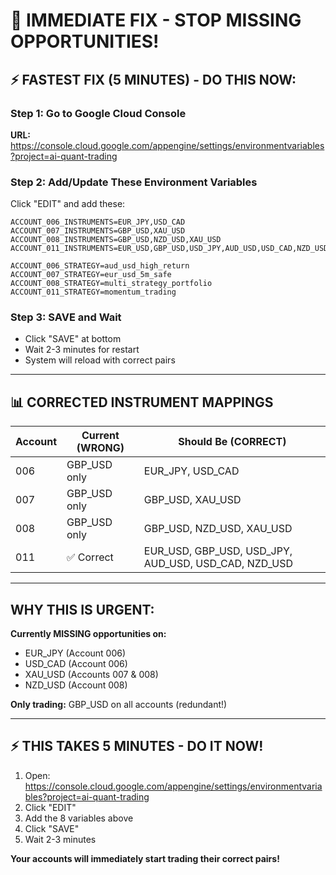 # 🚨 IMMEDIATE FIX - STOP MISSING OPPORTUNITIES!

## ⚡ FASTEST FIX (5 MINUTES) - DO THIS NOW:

### Step 1: Go to Google Cloud Console
**URL:** https://console.cloud.google.com/appengine/settings/environmentvariables?project=ai-quant-trading

### Step 2: Add/Update These Environment Variables

Click "EDIT" and add these:

```
ACCOUNT_006_INSTRUMENTS=EUR_JPY,USD_CAD
ACCOUNT_007_INSTRUMENTS=GBP_USD,XAU_USD
ACCOUNT_008_INSTRUMENTS=GBP_USD,NZD_USD,XAU_USD
ACCOUNT_011_INSTRUMENTS=EUR_USD,GBP_USD,USD_JPY,AUD_USD,USD_CAD,NZD_USD

ACCOUNT_006_STRATEGY=aud_usd_high_return
ACCOUNT_007_STRATEGY=eur_usd_5m_safe
ACCOUNT_008_STRATEGY=multi_strategy_portfolio
ACCOUNT_011_STRATEGY=momentum_trading
```

### Step 3: SAVE and Wait
- Click "SAVE" at bottom
- Wait 2-3 minutes for restart
- System will reload with correct pairs

---

## 📊 CORRECTED INSTRUMENT MAPPINGS

| Account | Current (WRONG) | Should Be (CORRECT) |
|---------|----------------|---------------------|
| 006 | GBP_USD only | EUR_JPY, USD_CAD |
| 007 | GBP_USD only | GBP_USD, XAU_USD |
| 008 | GBP_USD only | GBP_USD, NZD_USD, XAU_USD |
| 011 | ✅ Correct | EUR_USD, GBP_USD, USD_JPY, AUD_USD, USD_CAD, NZD_USD |

---

## WHY THIS IS URGENT:

**Currently MISSING opportunities on:**
- EUR_JPY (Account 006)
- USD_CAD (Account 006)
- XAU_USD (Accounts 007 & 008)
- NZD_USD (Account 008)

**Only trading:** GBP_USD on all accounts (redundant!)

---

## ⚡ THIS TAKES 5 MINUTES - DO IT NOW!

1. Open: https://console.cloud.google.com/appengine/settings/environmentvariables?project=ai-quant-trading
2. Click "EDIT"
3. Add the 8 variables above
4. Click "SAVE"
5. Wait 2-3 minutes

**Your accounts will immediately start trading their correct pairs!**





